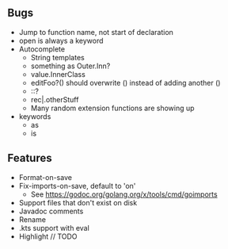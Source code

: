 ## Bugs
- Jump to function name, not start of declaration
- open is always a keyword
- Autocomplete
  - String templates
  - something as Outer.Inn?
  - value.InnerClass
  - editFoo?() should overwrite () instead of adding another ()
  - ::?
  - rec|.otherStuff
  - Many random extension functions are showing up
- keywords
  - as
  - is

## Features
- Format-on-save
- Fix-imports-on-save, default to 'on'
  - See https://godoc.org/golang.org/x/tools/cmd/goimports
- Support files that don't exist on disk
- Javadoc comments
- Rename
- .kts support with eval
- Highlight // TODO